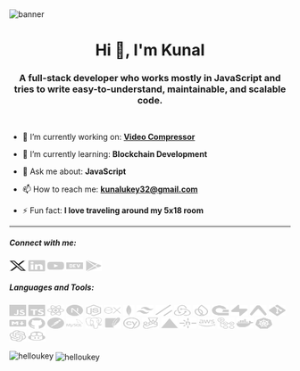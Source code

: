 <img align="center" src="https://user-images.githubusercontent.com/43317360/170991782-ead5d6a5-61be-4e53-aed6-f139066402d3.gif" alt="banner">

<h1 align="center">Hi 👋, I'm Kunal</h1>
<h3 align="center">A full-stack developer who works mostly in JavaScript and tries to write easy-to-understand, maintainable, and scalable code.</h3>

<br>

- 🔭 I’m currently working on: **[Video Compressor](https://play.google.com/store/apps/details?id=com.kunalukey.vidprix)**

- 🌱 I’m currently learning: **Blockchain Development**

- 💬 Ask me about: **JavaScript**

- 📫 How to reach me: **kunalukey32@gmail.com**

- ⚡ Fun fact: **I love traveling around my 5x18 room**

<hr>

<h5 align="left">Connect with me:</h5>
<p align="left">
<a href="https://twitter.com/helloukey" target="blank"><img align="center" src="/social-icons/twitter.svg" alt="helloukey" height="20" width="30"/></a>
<a href="https://linkedin.com/in/kunalukey" target="blank"><img align="center" src="/social-icons/linkedin.svg" alt="kunalukey" height="20" width="30" /></a>
<a href="https://www.youtube.com/c/techlenses" target="blank"><img align="center" src="/social-icons/youtube.svg" alt="techlenses" height="20" width="30" /></a>
<a href="https://dev.to/kunalukey" target="blank"><img align="center" src="/social-icons/devto.svg" alt="kunalukey" height="20" width="30" /></a>
<a href="https://play.google.com/store/apps/dev?id=8750975289191339398" target="blank"><img align="center" src="/social-icons/play.svg" alt="play" height="20" width="30" /></a>
</p>

<h5 align="left">Languages and Tools:</h5>
<p align="left">
    <img src="/languages-tools/javascript.svg" alt="javascript" width="30" height="20"/>
    <img src="/languages-tools/typescript.svg" alt="typescript" width="30" height="20"/>
    <img src="/languages-tools/react.svg" alt="reactjs" width="30" height="20"/>
    <img src="/languages-tools/nextjs.svg" alt="nextjs" width="30" height="20"/>
    <img src="/languages-tools/node.svg" alt="nodejs" width="30" height="20"/>
    <img src="/languages-tools/express.svg" alt="expressjs" width="30" height="20"/>
    <img src="/languages-tools/mongodb.svg" alt="mongodb" width="20" height="20"/>
    <img src="/languages-tools/tailwind.svg" alt="tailwind" width="30" height="20"/>
    <img src="/languages-tools/shadcn.svg" alt="shadcn" width="30" height="20"/>
    <img src="/languages-tools/redux.svg" alt="redux" width="30" height="20"/>
    <img src="/languages-tools/firebase.svg" alt="firebase" width="30" height="20"/>
    <img src="/languages-tools/appwrite.svg" alt="appwrite" width="30" height="20"/>
    <img src="/languages-tools/supabase.svg" alt="supabase" width="30" height="20"/>
    <img src="/languages-tools/expo.svg" alt="expo" width="30" height="20"/>
    <img src="/languages-tools/git.svg" alt="git" width="30" height="20"/>
    <img src="/languages-tools/markdown.svg" alt="markdown" width="30" height="20"/>
    <img src="/languages-tools/github.svg" alt="github" width="30" height="20"/>
    <img src="/languages-tools/postman.svg" alt="postman" width="30" height="20"/>
    <img src="/languages-tools/mysql.svg" alt="mysql" width="30" height="20"/>
    <img src="/languages-tools/postgresql.svg" alt="postgresql" width="30" height="20"/>
    <img src="/languages-tools/sqlite.svg" alt="sqlite" width="30" height="20"/>
    <img src="/languages-tools/cypress.svg" alt="cypress" width="30" height="20"/>
    <img src="/languages-tools/jest.svg" alt="jest" width="30" height="20"/>
    <img src="/languages-tools/vercel.svg" alt="vercel" width="30" height="20"/>
    <img src="/languages-tools/netlify.svg" alt="netlify" width="30" height="20"/>
    <img src="/languages-tools/aws.svg" alt="aws" width="30" height="20"/>
    <img src="/languages-tools/github-actions.svg" alt="github-actions" width="30" height="20"/>
    <img src="/languages-tools/docker.svg" alt="docker" width="30" height="20"/>
    <img src="/languages-tools/kubernetes.svg" alt="kubernetes" width="30" height="20"/>
    <img src="/languages-tools/openai.svg" alt="openai" width="30" height="20"/>
    <img src="/languages-tools/copilot.svg" alt="copilot" width="30" height="20"/>
</p>

<p><img align="left" src="https://github-readme-stats.vercel.app/api/top-langs?username=helloukey&theme=dark&show_icons=true&locale=en&layout=compact" alt="helloukey" /></p>

<p>&nbsp;<img align="center" src="https://github-readme-stats.vercel.app/api?username=helloukey&theme=dark&show_icons=true&locale=en" alt="helloukey" /></p>

